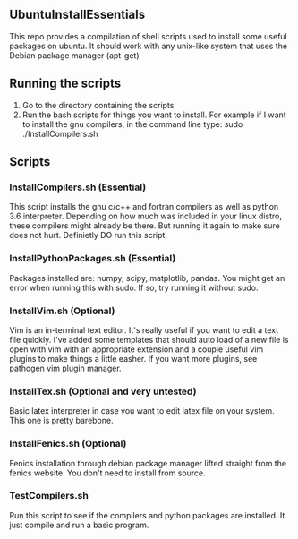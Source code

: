 ## UbuntuInstallEssentials
This repo provides a compilation of shell scripts used to install some useful packages on ubuntu. It should work with any unix-like system that uses the Debian package manager (apt-get)


## Running the scripts
1. Go to the directory containing the scripts
2. Run the bash scripts for things you want to install. For example if I want to install the gnu compilers, in the command line type:
  sudo ./InstallCompilers.sh

## Scripts
### InstallCompilers.sh (Essential)
This script installs the gnu c/c++ and fortran compilers as well as python 3.6 interpreter. Depending on how much was included in your linux distro, these compilers might already be there. But running it again to make sure does not hurt. Definietly DO run this script. 

### InstallPythonPackages.sh (Essential)
Packages installed are: numpy, scipy, matplotlib, pandas. You might get an error when running this with sudo. If so, try running it without sudo.

### InstallVim.sh (Optional)
Vim is an in-terminal text editor. It's really useful if you want to edit a text file quickly. I've added some templates that should auto load of a new file is open with vim with an appropriate extension and a couple useful vim plugins to make things a little easher. If you want more plugins, see pathogen vim plugin manager.

### InstallTex.sh (Optional and very untested) 
Basic latex interpreter in case you want to edit latex file on your system. This one is pretty barebone. 

### InstallFenics.sh (Optional) 
Fenics installation through debian package manager lifted straight from the fenics website. You don't need to install from source.

### TestCompilers.sh
Run this script to see if the compilers and python packages are installed. It just compile and run a basic program. 

